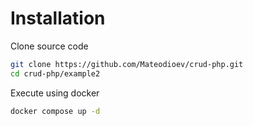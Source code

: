 # Installation
Clone source code
```bash
git clone https://github.com/Mateodioev/crud-php.git
cd crud-php/example2
```

Execute using docker
```bash
docker compose up -d
```

